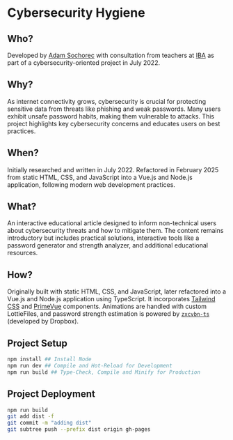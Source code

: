 # Cybersecurity Hygiene

## Who?
Developed by [Adam Sochorec](https://www.linkedin.com/in/adamsochorec) with consultation from teachers at [IBA](https://www.iba.dk) as part of a cybersecurity-oriented project in July 2022.

## Why?
As internet connectivity grows, cybersecurity is crucial for protecting sensitive data from threats like phishing and weak passwords. Many users exhibit unsafe password habits, making them vulnerable to attacks. This project highlights key cybersecurity concerns and educates users on best practices.

## When?
Initially researched and written in July 2022. Refactored in February 2025 from static HTML, CSS, and JavaScript into a Vue.js and Node.js application, following modern web development practices.

## What?
An interactive educational article designed to inform non-technical users about cybersecurity threats and how to mitigate them. The content remains introductory but includes practical solutions, interactive tools like a password generator and strength analyzer, and additional educational resources.

## How?
Originally built with static HTML, CSS, and JavaScript, later refactored into a Vue.js and Node.js application using TypeScript. It incorporates [Tailwind CSS](https://tailwindcss.com) and [PrimeVue](https://www.primevue.org) components. Animations are handled with custom LottieFiles, and password strength estimation is powered by [`zxcvbn-ts`](https://zxcvbn-ts.github.io/zxcvbn/) (developed by Dropbox).


## Project Setup
```sh
npm install ## Install Node
npm run dev ## Compile and Hot-Reload for Development
npm run build ## Type-Check, Compile and Minify for Production
```
## Project Deployment
```sh
npm run build
git add dist -f
git commit -m "adding dist"
git subtree push --prefix dist origin gh-pages
```
